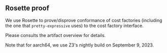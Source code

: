 ## Rosette proof 

We use Rosette to prove/disprove conformance of cost factories (including the one that `pretty-expressive` uses)
to the cost factory interface.

Please consults the artifact overview for details.

Note that for aarch64, we use Z3's nightly build on September 9, 2023.
